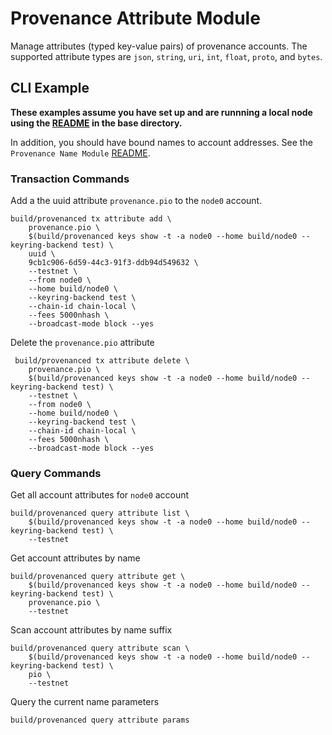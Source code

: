 # Provenance Attribute Module

Manage attributes (typed key-value pairs) of provenance accounts. The supported attribute types are `json`, `string`, `uri`, `int`, `float`, `proto`, and `bytes`.

## CLI Example

__These examples assume you have set up and are runnning a local node using the [README](https://github.com/provenance-io/provenance/blob/main/README.md#local-setup) in the base directory.__

In addition, you should have bound names to account addresses. See the `Provenance Name Module` [README](https://github.com/provenance-io/provenance/blob/main/x/name/README.md).

### Transaction Commands

Add a the uuid attribute `provenance.pio`  to the `node0` account.

    build/provenanced tx attribute add \
		provenance.pio \
		$(build/provenanced keys show -t -a node0 --home build/node0 --keyring-backend test) \
		uuid \
		9cb1c906-6d59-44c3-91f3-ddb94d549632 \
		--testnet \
		--from node0 \
		--home build/node0 \
		--keyring-backend test \
		--chain-id chain-local \
		--fees 5000nhash \
		--broadcast-mode block --yes

Delete the `provenance.pio` attribute

     build/provenanced tx attribute delete \
        provenance.pio \
       	$(build/provenanced keys show -t -a node0 --home build/node0 --keyring-backend test) \
        --testnet \
		--from node0 \
		--home build/node0 \
		--keyring-backend test \
		--chain-id chain-local \
		--fees 5000nhash \
		--broadcast-mode block --yes
	
### Query Commands

Get all account attributes for `node0` account

    build/provenanced query attribute list \
		$(build/provenanced keys show -t -a node0 --home build/node0 --keyring-backend test) \
		--testnet

Get account attributes by name

	build/provenanced query attribute get \
		$(build/provenanced keys show -t -a node0 --home build/node0 --keyring-backend test) \
		provenance.pio \
		--testnet

Scan account attributes by name suffix
	
	build/provenanced query attribute scan \
		$(build/provenanced keys show -t -a node0 --home build/node0 --keyring-backend test) \
		pio \
		--testnet

Query the current name parameters
	
	build/provenanced query attribute params
	
